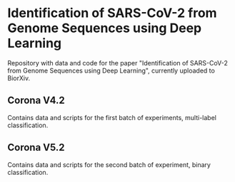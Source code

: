 # Identification of SARS-CoV-2 from Genome Sequences using Deep Learning
Repository with data and code for the paper "Identification of SARS-CoV-2 from Genome Sequences using Deep Learning", currently uploaded to BiorXiv.

## Corona V4.2
Contains data and scripts for the first batch of experiments, multi-label classification.

## Corona V5.2
Contains data and scripts for the second batch of experiment, binary classification.
